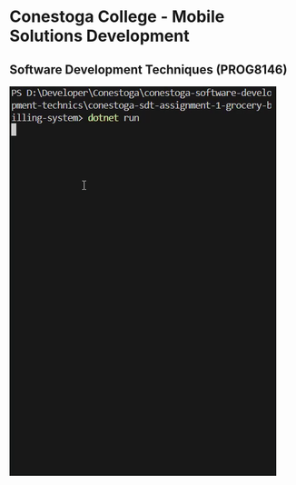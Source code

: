 # Conestoga College - Mobile Solutions Development
## Software Development Techniques (PROG8146)

![System demo](system-demo.gif)